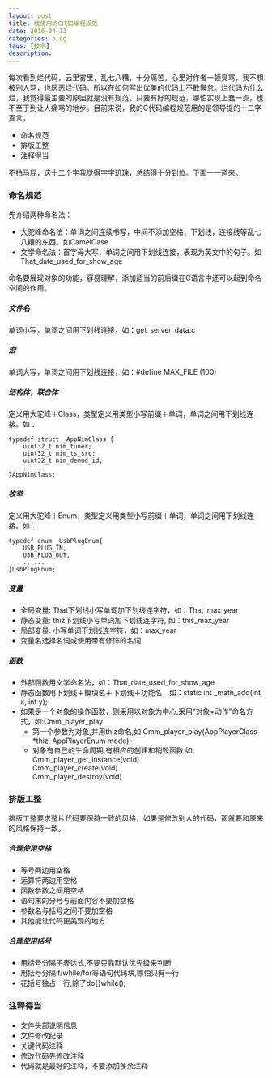 ```yaml
---
layout: post
title: 我使用的C代码编程规范
date: 2016-04-13
categories: blog
tags: [技术]
description: 
---
```


每次看到烂代码，云里雾里，乱七八糟，十分痛苦，心里对作者一顿臭骂，我不想被别人骂，也厌恶烂代码。所以在如何写出优美的代码上不敢懈怠。烂代码为什么烂，我觉得最主要的原因就是没有规范。只要有好的规范，哪怕实现上蠢一点，也不至于到让人痛骂的地步。目前来说，我的C代码编程规范用的是领导提的十二字真言，

- 命名规范
- 排版工整
- 注释得当

不拍马屁，这十二个字我觉得字字玑珠，总结得十分到位。下面一一道来。

### 命名规范

先介绍两种命名法：  
- 大驼峰命名法：单词之间连续书写，中间不添加空格，下划线，连接线等乱七八糟的东西。如CamelCase
- 文学命名法：首字母大写，单词之间用下划线连接，表现为英文中的句子。如 That_date_used_for_show_age

命名要展现对象的功能，容易理解，添加适当的前后缀在C语言中还可以起到命名空间的作用。

##### 文件名
单词小写，单词之间用下划线连接，如：get_server_data.c

##### 宏 
单词大写，单词之间用下划线连接，如：#define MAX_FILE (100)

##### 结构体，联合体
定义用大驼峰＋Class，类型定义用类型小写前缀＋单词，单词之间用下划线连接。如：

```
typedef struct _AppNimClass {
    uint32_t nim_tuner; 
    uint32_t nim_ts_src; 
    uint32_t nim_demud_id;
    ...... 
}AppNimClass;
```

##### 枚举
定义用大驼峰＋Enum，类型定义用类型小写前缀＋单词，单词之间用下划线连接。如：

```
typedef enum _UsbPlugEnum{
    USB_PLUG_IN,
    USB_PLUG_OUT, 
    ......
}UsbPlugEnum;
```

##### 变量
- 全局变量: That下划线小写单词加下划线连字符，如：That_max_year    
- 静态变量: thiz下划线小写单词加下划线连字符, 如：this_max_year  
- 局部变量: 小写单词下划线连字符，如：max_year  
- 变量名选择名词或使用带有修饰的名词

##### 函数
- 外部函数用文学命名法，如：That_date_used_for_show_age   
- 静态函数用下划线＋模块名＋下划线＋功能名，如：static int _math_add(int x, int y);   
- 如果是一个对象的操作函数，则采用以对象为中心,采用“对象+动作”命名方式，如:Cmm_player_play  
  - 第一个参数为对象,并用thiz命名,如:Cmm_player_play(AppPlayerClass *thiz, AppPlayerEnum mode);
  - 对象有自己的生命周期,有相应的创建和销毁函数  如:  
  Cmm_player_get_instance(void)  
  Cmm_player_create(void)  
  Cmm_player_destroy(void)

### 排版工整
排版工整要求整片代码要保持一致的风格，如果是修改别人的代码，那就要和原来的风格保持一致。

##### 合理使用空格
- 等号两边用空格
- 运算符两边用空格
- 函数参数之间用空格
- 语句末的分号与前面内容不要加空格
- 参数名与括号之间不要加空格
- 其他能让代码更美观的地方

##### 合理使用括号
- 用括号分隔子表达式,不要只靠默认优先级来判断
- 用括号分隔if/while/for等语句代码块,哪怕只有一行 
- 花括号独占一行,除了do{}while();

### 注释得当
- 文件头部说明信息
- 文件修改纪录
- 关键代码注释
- 修改代码先修改注释
- 代码就是最好的注释，不要添加多余注释
 

